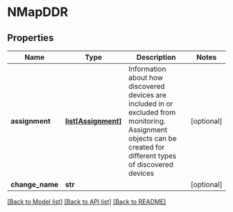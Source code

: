 # NMapDDR

## Properties
Name | Type | Description | Notes
------------ | ------------- | ------------- | -------------
**assignment** | [**list[Assignment]**](Assignment.md) | Information about how discovered devices are included in or excluded from monitoring. Assignment objects can be created for different types of discovered devices | [optional] 
**change_name** | **str** |  | [optional] 

[[Back to Model list]](../README.md#documentation-for-models) [[Back to API list]](../README.md#documentation-for-api-endpoints) [[Back to README]](../README.md)


